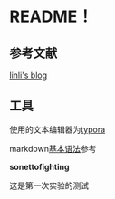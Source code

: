 # **README！**

## 参考文献

[linli's blog](https://blog.csdn.net/llfjfz/article/details/99747385)

## 工具

使用的文本编辑器为[typora](https://www.typora.io/#windows)

markdown[基本语法](https://www.jianshu.com/p/191d1e21f7ed)参考

**sonettofighting**

这是第一次实验的测试